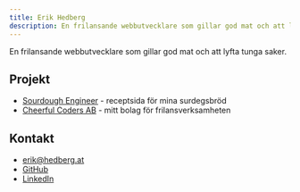 ```yaml
---
title: Erik Hedberg
description: En frilansande webbutvecklare som gillar god mat och att lyfta tunga saker.
---
```


En frilansande webbutvecklare som gillar god mat och att lyfta tunga saker.

## Projekt

- [Sourdough Engineer](https://sourdoughengineer.com) - receptsida för mina surdegsbröd
- [Cheerful Coders AB](https://cheerfulcoders.se) - mitt bolag för frilansverksamheten

## Kontakt

- [erik@hedberg.at](mailto:erik@hedberg.at)
- [GitHub](https://www.github.com/gish)
- [LinkedIn](https://www.linkedin.com/in/erikhedberg/)
